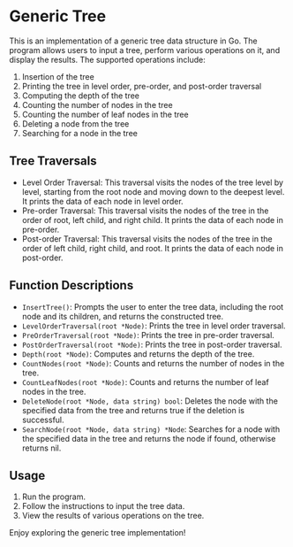 # Generic Tree

This is an implementation of a generic tree data structure in Go. The program allows users to input a tree, perform various operations on it, and display the results. The supported operations include:

1. Insertion of the tree
2. Printing the tree in level order, pre-order, and post-order traversal
3. Computing the depth of the tree
4. Counting the number of nodes in the tree
5. Counting the number of leaf nodes in the tree
6. Deleting a node from the tree
7. Searching for a node in the tree

## Tree Traversals

- Level Order Traversal: This traversal visits the nodes of the tree level by level, starting from the root node and moving down to the deepest level. It prints the data of each node in level order.
- Pre-order Traversal: This traversal visits the nodes of the tree in the order of root, left child, and right child. It prints the data of each node in pre-order.
- Post-order Traversal: This traversal visits the nodes of the tree in the order of left child, right child, and root. It prints the data of each node in post-order.

## Function Descriptions

- `InsertTree()`: Prompts the user to enter the tree data, including the root node and its children, and returns the constructed tree.
- `LevelOrderTraversal(root *Node)`: Prints the tree in level order traversal.
- `PreOrderTraversal(root *Node)`: Prints the tree in pre-order traversal.
- `PostOrderTraversal(root *Node)`: Prints the tree in post-order traversal.
- `Depth(root *Node)`: Computes and returns the depth of the tree.
- `CountNodes(root *Node)`: Counts and returns the number of nodes in the tree.
- `CountLeafNodes(root *Node)`: Counts and returns the number of leaf nodes in the tree.
- `DeleteNode(root *Node, data string) bool`: Deletes the node with the specified data from the tree and returns true if the deletion is successful.
- `SearchNode(root *Node, data string) *Node`: Searches for a node with the specified data in the tree and returns the node if found, otherwise returns nil.

## Usage

1. Run the program.
2. Follow the instructions to input the tree data.
3. View the results of various operations on the tree.

Enjoy exploring the generic tree implementation!
